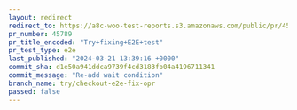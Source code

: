 ```yaml
---
layout: redirect
redirect_to: https://a8c-woo-test-reports.s3.amazonaws.com/public/pr/45789/e2e/index.html
pr_number: 45789
pr_title_encoded: "Try+fixing+E2E+test"
pr_test_type: e2e
last_published: "2024-03-21 13:39:16 +0000"
commit_sha: d1e50a941ddca9739f4cd3183fb04a4196711341
commit_message: "Re-add wait condition"
branch_name: try/checkout-e2e-fix-opr
passed: false
---
```

